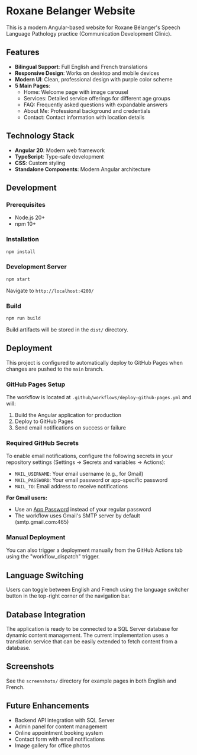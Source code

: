 # Roxane Belanger Website

This is a modern Angular-based website for Roxane Bélanger's Speech Language Pathology practice (Communication Development Clinic).

## Features

- **Bilingual Support**: Full English and French translations
- **Responsive Design**: Works on desktop and mobile devices
- **Modern UI**: Clean, professional design with purple color scheme
- **5 Main Pages**:
  - Home: Welcome page with image carousel
  - Services: Detailed service offerings for different age groups
  - FAQ: Frequently asked questions with expandable answers
  - About Me: Professional background and credentials
  - Contact: Contact information with location details

## Technology Stack

- **Angular 20**: Modern web framework
- **TypeScript**: Type-safe development
- **CSS**: Custom styling
- **Standalone Components**: Modern Angular architecture

## Development

### Prerequisites
- Node.js 20+ 
- npm 10+

### Installation
```bash
npm install
```

### Development Server
```bash
npm start
```
Navigate to `http://localhost:4200/`

### Build
```bash
npm run build
```
Build artifacts will be stored in the `dist/` directory.

## Deployment

This project is configured to automatically deploy to GitHub Pages when changes are pushed to the `main` branch.

### GitHub Pages Setup

The workflow is located at `.github/workflows/deploy-github-pages.yml` and will:
1. Build the Angular application for production
2. Deploy to GitHub Pages
3. Send email notifications on success or failure

### Required GitHub Secrets

To enable email notifications, configure the following secrets in your repository settings (Settings → Secrets and variables → Actions):

- `MAIL_USERNAME`: Your email username (e.g., for Gmail)
- `MAIL_PASSWORD`: Your email password or app-specific password
- `MAIL_TO`: Email address to receive notifications

**For Gmail users:**
- Use an [App Password](https://support.google.com/accounts/answer/185833) instead of your regular password
- The workflow uses Gmail's SMTP server by default (smtp.gmail.com:465)

### Manual Deployment

You can also trigger a deployment manually from the GitHub Actions tab using the "workflow_dispatch" trigger.

## Language Switching

Users can toggle between English and French using the language switcher button in the top-right corner of the navigation bar.

## Database Integration

The application is ready to be connected to a SQL Server database for dynamic content management. The current implementation uses a translation service that can be easily extended to fetch content from a database.

## Screenshots

See the `screenshots/` directory for example pages in both English and French.

## Future Enhancements

- Backend API integration with SQL Server
- Admin panel for content management
- Online appointment booking system
- Contact form with email notifications
- Image gallery for office photos
